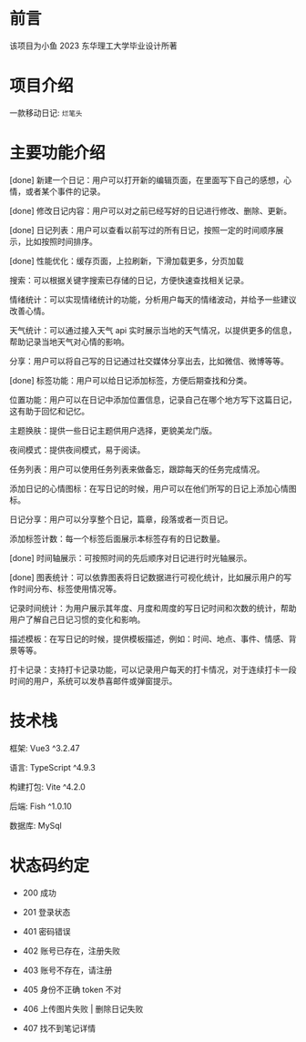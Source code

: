 # 前言

该项目为小鱼 2023 东华理工大学毕业设计所著

# 项目介绍

一款移动日记: `烂笔头`

# 主要功能介绍

[done] 新建一个日记：用户可以打开新的编辑页面，在里面写下自己的感想，心情，或者某个事件的记录。

[done] 修改日记内容：用户可以对之前已经写好的日记进行修改、删除、更新。

[done] 日记列表：用户可以查看以前写过的所有日记，按照一定的时间顺序展示，比如按照时间排序。

[done] 性能优化：缓存页面，上拉刷新，下滑加载更多，分页加载

搜索：可以根据关键字搜索已存储的日记，方便快速查找相关记录。

情绪统计：可以实现情绪统计的功能，分析用户每天的情绪波动，并给予一些建议改善心情。

天气统计：可以通过接入天气 api 实时展示当地的天气情况，以提供更多的信息，帮助记录当地天气对心情的影响。

分享：用户可以将自己写的日记通过社交媒体分享出去，比如微信、微博等等。

[done] 标签功能：用户可以给日记添加标签，方便后期查找和分类。

位置功能：用户可以在日记中添加位置信息，记录自己在哪个地方写下这篇日记，这有助于回忆和记忆。

主题换肤：提供一些日记主题供用户选择，更貌美龙门版。

夜间模式：提供夜间模式，易于阅读。

任务列表：用户可以使用任务列表来做备忘，跟踪每天的任务完成情况。

添加日记的心情图标：在写日记的时候，用户可以在他们所写的日记上添加心情图标。

日记分享：用户可以分享整个日记，篇章，段落或者一页日记。

添加标签计数：每一个标签后面展示本标签存有的日记数量。

[done] 时间轴展示：可按照时间的先后顺序对日记进行时光轴展示。

[done] 图表统计：可以依靠图表将日记数据进行可视化统计，比如展示用户的写作时间分布、标签使用情况等。

记录时间统计：为用户展示其年度、月度和周度的写日记时间和次数的统计，帮助用户了解自己日记习惯的变化和影响。

描述模板：在写日记的时候，提供模板描述，例如：时间、地点、事件、情感、背景等等。

打卡记录：支持打卡记录功能，可以记录用户每天的打卡情况，对于连续打卡一段时间的用户，系统可以发恭喜邮件或弹窗提示。

# 技术栈

框架: Vue3 ^3.2.47

语言: TypeScript ^4.9.3

构建打包: Vite ^4.2.0

后端: Fish ^1.0.10

数据库: MySql

# 状态码约定

- 200 成功
- 201 登录状态

- 401 密码错误
- 402 账号已存在，注册失败
- 403 账号不存在，请注册
- 405 身份不正确 token 不对
- 406 上传图片失败 | 删除日记失败
- 407 找不到笔记详情
